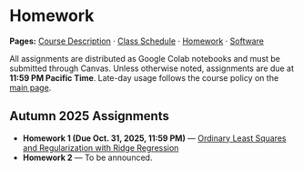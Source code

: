 # Homework

**Pages:** [Course Description](index.md) · [Class Schedule](schedule.md) · [Homework](homework.md) · [Software](software.md)

All assignments are distributed as Google Colab notebooks and must be submitted through Canvas. Unless otherwise noted, assignments are due at **11:59 PM Pacific Time**. Late-day usage follows the course policy on the [main page](index.md#late-day-policy).

## Autumn 2025 Assignments
- **Homework 1 (Due Oct. 31, 2025, 11:59 PM)** — [Ordinary Least Squares and Regularization with Ridge Regression](https://github.com/TianyuDu/CME193-Autumn-2025/blob/main/homeworks/CME193_HW1_OLS.ipynb)
- **Homework 2** — To be announced.
